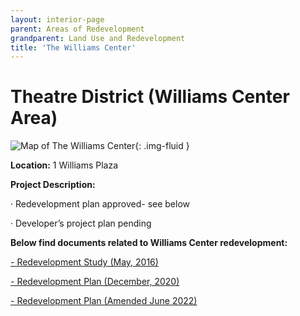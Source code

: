 ```yaml
---
layout: interior-page
parent: Areas of Redevelopment
grandparent: Land Use and Redevelopment
title: 'The Williams Center'
---
```


# Theatre District (Williams Center Area)

![Map of The Williams Center](wcmap.jpg){: .img-fluid }

**Location:** 1 Williams Plaza

**Project Description:** 

· Redevelopment plan approved- see below

· Developer’s project plan pending

**Below find documents related to Williams Center redevelopment:**

[- Redevelopment Study (May, 2016)](https://storage.googleapis.com/static.rutherford-nj.com/community-development/williams-center/William%20Center_%20Theater%20District%20Redevelopment%20Study.pdf)

[- Redevelopment Plan (December, 2020)](https://storage.googleapis.com/static.rutherford-nj.com/community-development/williams-center/Wm%20Ctr%20M%26C%20RES201.pdf)

[- Redevelopment Plan (Amended June 2022)](https://storage.googleapis.com/static.rutherford-nj.com/community-development/williams-center/wcw%20RDP%20JUNE%202022%20ORD.pdf)

